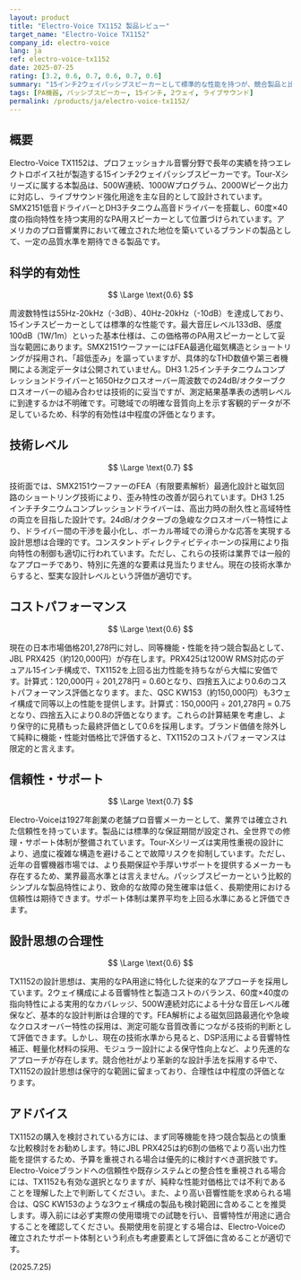 ```yaml
---
layout: product
title: "Electro-Voice TX1152 製品レビュー"
target_name: "Electro-Voice TX1152"
company_id: electro-voice
lang: ja
ref: electro-voice-tx1152
date: 2025-07-25
rating: [3.2, 0.6, 0.7, 0.6, 0.7, 0.6]
summary: "15インチ2ウェイパッシブスピーカーとして標準的な性能を持つが、競合製品と比較してコストパフォーマンスは中程度の評価となる製品"
tags: [PA機器, パッシブスピーカー, 15インチ, 2ウェイ, ライブサウンド]
permalink: /products/ja/electro-voice-tx1152/
---
```


## 概要

Electro-Voice TX1152は、プロフェッショナル音響分野で長年の実績を持つエレクトロボイス社が製造する15インチ2ウェイパッシブスピーカーです。Tour-Xシリーズに属する本製品は、500W連続、1000Wプログラム、2000Wピーク出力に対応し、ライブサウンド強化用途を主な目的として設計されています。SMX2151低音ドライバーとDH3チタニウム高音ドライバーを搭載し、60度×40度の指向特性を持つ実用的なPA用スピーカーとして位置づけられています。アメリカのプロ音響業界において確立された地位を築いているブランドの製品として、一定の品質水準を期待できる製品です。

## 科学的有効性

$$ \Large \text{0.6} $$

周波数特性は55Hz-20kHz（-3dB）、40Hz-20kHz（-10dB）を達成しており、15インチスピーカーとしては標準的な性能です。最大音圧レベル133dB、感度100dB（1W/1m）といった基本仕様は、この価格帯のPA用スピーカーとして妥当な範囲にあります。SMX2151ウーファーにはFEA最適化磁気構造とショートリングが採用され、「超低歪み」を謳っていますが、具体的なTHD数値や第三者機関による測定データは公開されていません。DH3 1.25インチチタニウムコンプレッションドライバーと1650Hzクロスオーバー周波数での24dB/オクターブクロスオーバーの組み合わせは技術的に妥当ですが、測定結果基準表の透明レベルに到達するかは不明確です。可聴域での明確な音質向上を示す客観的データが不足しているため、科学的有効性は中程度の評価となります。

## 技術レベル

$$ \Large \text{0.7} $$

技術面では、SMX2151ウーファーのFEA（有限要素解析）最適化設計と磁気回路のショートリング技術により、歪み特性の改善が図られています。DH3 1.25インチチタニウムコンプレッションドライバーは、高出力時の耐久性と高域特性の両立を目指した設計です。24dB/オクターブの急峻なクロスオーバー特性により、ドライバー間の干渉を最小化し、ボーカル帯域での滑らかな応答を実現する設計思想は合理的です。コンスタントディレクティビティホーンの採用により指向特性の制御も適切に行われています。ただし、これらの技術は業界では一般的なアプローチであり、特別に先進的な要素は見当たりません。現在の技術水準からすると、堅実な設計レベルという評価が適切です。

## コストパフォーマンス

$$ \Large \text{0.6} $$

現在の日本市場価格201,278円に対し、同等機能・性能を持つ競合製品として、JBL PRX425（約120,000円）が存在します。PRX425は1200W RMS対応のデュアル15インチ構成で、TX1152を上回る出力性能を持ちながら大幅に安価です。計算式：120,000円 ÷ 201,278円 = 0.60となり、四捨五入により0.6のコストパフォーマンス評価となります。また、QSC KW153（約150,000円）も3ウェイ構成で同等以上の性能を提供します。計算式：150,000円 ÷ 201,278円 = 0.75となり、四捨五入により0.8の評価となります。これらの計算結果を考慮し、より保守的に見積もった最終評価として0.6を採用します。ブランド価値を除外して純粋に機能・性能対価格比で評価すると、TX1152のコストパフォーマンスは限定的と言えます。

## 信頼性・サポート

$$ \Large \text{0.7} $$

Electro-Voiceは1927年創業の老舗プロ音響メーカーとして、業界では確立された信頼性を持っています。製品には標準的な保証期間が設定され、全世界での修理・サポート体制が整備されています。Tour-Xシリーズは実用性重視の設計により、過度に複雑な構造を避けることで故障リスクを抑制しています。ただし、近年の音響機器市場では、より長期保証や手厚いサポートを提供するメーカーも存在するため、業界最高水準とは言えません。パッシブスピーカーという比較的シンプルな製品特性により、致命的な故障の発生確率は低く、長期使用における信頼性は期待できます。サポート体制は業界平均を上回る水準にあると評価できます。

## 設計思想の合理性

$$ \Large \text{0.6} $$

TX1152の設計思想は、実用的なPA用途に特化した従来的なアプローチを採用しています。2ウェイ構成による音響特性と製造コストのバランス、60度×40度の指向特性による実用的なカバレッジ、500W連続対応による十分な音圧レベル確保など、基本的な設計判断は合理的です。FEA解析による磁気回路最適化や急峻なクロスオーバー特性の採用は、測定可能な音質改善につながる技術的判断として評価できます。しかし、現在の技術水準から見ると、DSP活用による音響特性補正、軽量化材料の採用、モジュラー設計による保守性向上など、より先進的なアプローチが存在します。競合他社がより革新的な設計手法を採用する中で、TX1152の設計思想は保守的な範囲に留まっており、合理性は中程度の評価となります。

## アドバイス

TX1152の購入を検討されている方には、まず同等機能を持つ競合製品との慎重な比較検討をお勧めします。特にJBL PRX425は約6割の価格でより高い出力性能を提供するため、予算を重視される場合は優先的に検討すべき選択肢です。Electro-Voiceブランドへの信頼性や既存システムとの整合性を重視される場合には、TX1152も有効な選択となりますが、純粋な性能対価格比では不利であることを理解した上で判断してください。また、より高い音響性能を求められる場合は、QSC KW153のような3ウェイ構成の製品も検討範囲に含めることを推奨します。導入前には必ず実際の使用環境での試聴を行い、音響特性が用途に適合することを確認してください。長期使用を前提とする場合は、Electro-Voiceの確立されたサポート体制という利点も考慮要素として評価に含めることが適切です。

(2025.7.25)